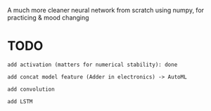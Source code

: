 A much more cleaner neural network from scratch using numpy, for practicing & mood changing

# TODO

    add activation (matters for numerical stability): done

    add concat model feature (Adder in electronics) -> AutoML

    add convolution

    add LSTM


